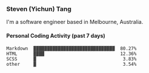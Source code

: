 ### Steven (Yichun) Tang

I'm a software engineer based in Melbourne, Australia.

#### Personal Coding Activity (past 7 days)
```
Markdown  ▓▓▓▓▓▓▓▓▓▓▓▓▓▓▓▓▓▓▓▓▓▓▓▓▓▓▓▓▓▓  80.27%
HTML      ▓▓▓▓                            12.36%
SCSS      ▓                                3.83%
other     ▓                                3.54%
```
